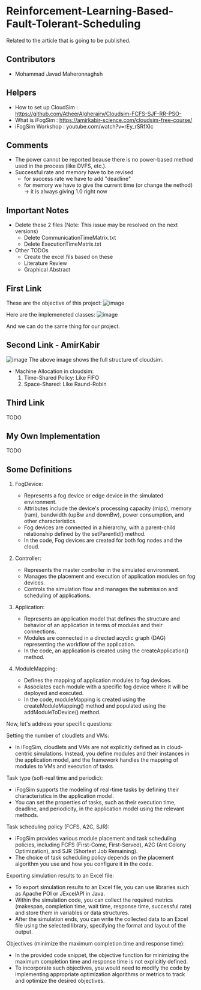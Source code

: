 # Reinforcement-Learning-Based-Fault-Tolerant-Scheduling
Related to the article that is going to be published.


## Contributors
- Mohammad Javad Maheronnaghsh

## Helpers
- How to set up CloudSim : https://github.com/AtheerAlgherairy/Cloudsim-FCFS-SJF-RR-PSO-
- What is iFogSim : https://amirkabir-science.com/cloudsim-free-course/
- iFogSim Workshop : youtube.com/watch?v=rEy_rSRfXIc

## Comments
- The power cannot be reported beause there is no power-based method used in the process (like DVFS, etc.).
- Successful rate and memory have to be revised
  - for success rate we have to add "deadline"
  - for memory we have to give the current time (or change the nethod) -> it is always giving 1.0 right now

## Important Notes
- Delete these 2 files (Note: This issue may be resolved on the next versions)
   - Delete CommunicationTimeMatrix.txt
   - Delete ExecutionTimeMatrix.txt
- Other TODOs
  - Create the excel fils based on these
  - Literature Review
  - Graphical Abstract


## First Link
These are the objective of this project:
![image](https://github.com/mjmaher987/Reinforcement-Learning-Based-Fault-Tolerant-Scheduling/assets/77095635/c3958ff7-65fd-461e-9878-bc4222d721b9)

Here are the implemeneted classes:
![image](https://github.com/mjmaher987/Reinforcement-Learning-Based-Fault-Tolerant-Scheduling/assets/77095635/6d291f45-b091-4bfb-afc6-b1b97aa211f0)

And we can do the same thing for our project.


## Second Link - AmirKabir
![image](https://github.com/mjmaher987/Reinforcement-Learning-Based-Fault-Tolerant-Scheduling/assets/77095635/339f4514-fa7b-4574-8b31-46e9e841e0b2)
The above image shows the full structure of cloudsim.

- Machine Allocation in cloudsim:
  1. Time-Shared Policy: Like FIFO
  2. Space-Shared: Like Raund-Robin


## Third Link
TODO

## My Own Implementation
TODO




## Some Definitions
1. FogDevice:
   - Represents a fog device or edge device in the simulated environment.
   - Attributes include the device's processing capacity (mips), memory (ram), bandwidth (upBw and downBw), power consumption, and other characteristics.
   - Fog devices are connected in a hierarchy, with a parent-child relationship defined by the setParentId() method.
   - In the code, Fog devices are created for both fog nodes and the cloud.

2. Controller:
   - Represents the master controller in the simulated environment.
   - Manages the placement and execution of application modules on fog devices.
   - Controls the simulation flow and manages the submission and scheduling of applications.

3. Application:
   - Represents an application model that defines the structure and behavior of an application in terms of modules and their connections.
   - Modules are connected in a directed acyclic graph (DAG) representing the workflow of the application.
   - In the code, an application is created using the createApplication() method.

4. ModuleMapping:
   - Defines the mapping of application modules to fog devices.
   - Associates each module with a specific fog device where it will be deployed and executed.
   - In the code, moduleMapping is created using the createModuleMapping() method and populated using the addModuleToDevice() method.

Now, let's address your specific questions:

Setting the number of cloudlets and VMs:
- In iFogSim, cloudlets and VMs are not explicitly defined as in cloud-centric simulations. Instead, you define modules and their instances in the application model, and the framework handles the mapping of modules to VMs and execution of tasks.

Task type (soft-real time and periodic):
- iFogSim supports the modeling of real-time tasks by defining their characteristics in the application model.
- You can set the properties of tasks, such as their execution time, deadline, and periodicity, in the application model using the relevant methods.

Task scheduling policy (FCFS, A2C, SJR):
- iFogSim provides various module placement and task scheduling policies, including FCFS (First-Come, First-Served), A2C (Ant Colony Optimization), and SJR (Shortest Job Remaining).
- The choice of task scheduling policy depends on the placement algorithm you use and how you configure it in the code.

Exporting simulation results to an Excel file:
- To export simulation results to an Excel file, you can use libraries such as Apache POI or JExcelAPI in Java.
- Within the simulation code, you can collect the required metrics (makespan, completion time, wait time, response time, successful rate) and store them in variables or data structures.
- After the simulation ends, you can write the collected data to an Excel file using the selected library, specifying the format and layout of the output.

Objectives (minimize the maximum completion time and response time):
- In the provided code snippet, the objective function for minimizing the maximum completion time and response time is not explicitly defined.
- To incorporate such objectives, you would need to modify the code by implementing appropriate optimization algorithms or metrics to track and optimize the desired objectives.




